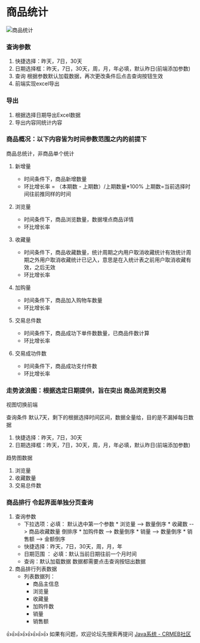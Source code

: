# 商品统计

![商品统计](https://cdn.jsdelivr.net/gh/xbdazz/mypic/img/202204011922400.png)

### 查询参数

1.  快捷选择：昨天，7日，30天
2.  日期选择框：昨天，7日，30天，周，月，年必填，默认昨日(前端添加参数)
3.  查询 根据参数默认加载数据，再次更改条件后点击查询按钮生效
4.  前端实现excel导出

### 导出

1.  根据选择日期导出Excel数据
2.  导出内容同统计内容

### 商品概况：以下内容皆为时间参数范围之内的前提下

商品总统计，非商品单个统计
1.  新增量
    *  时间条件下，商品新增数量
    * 环比增长率 = （本期数 - 上期数）/上期数量\*100% 上期数=当前选择时间往前推同样的时间
2.  浏览量
    * 时间条件下，商品浏览数量，数据埋点商品详情
    * 环比增长率
3.  收藏量
    * 时间条件下，商品收藏数量，统计周期之内用户取消收藏统计有效统计周期之外用户取消收藏统计已记入，意思是在入统计表之前用户取消收藏有效，之后无效
    * 环比增长率
4.  加购量
    * 时间条件下，商品加入购物车数量
    * 环比增长率
5.  交易总件数
    * 时间条件下，商品成功下单件数数量，已商品件数计算
    * 环比增长率

6.  交易成功件数
    * 时间条件下，商品成功支付件数
    * 环比增长率

###  走势波浪图：根据选定日期提供，旨在突出 商品浏览到交易

视图切换前端

查询条件 默认7天，剩下的根据选择时间区间，数据全量给，目的是不漏掉每日数据

1.  快捷选择：昨天，7日，30天
2.  日期选择框：昨天，7日，30天，周，月，年必填，默认昨日(前端添加参数)

  

趋势图数据
1.  浏览量
2.  收藏数量
3.  交易总件数

### 商品排行 令起界面单独分页查询

1.  查询参数
    * 下拉选项：必填： 默认选中第一个参数
            * 浏览量 --> 数量倒序
                * 收藏数 --> 商品收藏数量 倒排序
                * 加购件数 --> 数量倒序
                * 销量 --> 数量倒序
                *  销售额 --> 金额倒序
    * 快捷选择：昨天，7日，30天，周，月，年
    * 日期范围 ： 必填：默认当前日期往前一个月时间
    * 查询：默认加载数据 数据都需要点击查询按钮出数据
2. 商品排行列表数据
    * 列表数据列：
        * 商品主信息
        * 浏览量
        * 收藏量
        * 加购件数
        * 销量
        * 销售额

👍👍👍👍👍👍👍👍 如果有问题，欢迎论坛先搜索再提问 [Java系统 - CRMEB社区](https://q.crmeb.com/?categoryId=122&sequence=0)